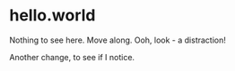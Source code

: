 # hello.world
Nothing to see here.  Move along.
Ooh, look - a distraction!

Another change, to see if I notice.
